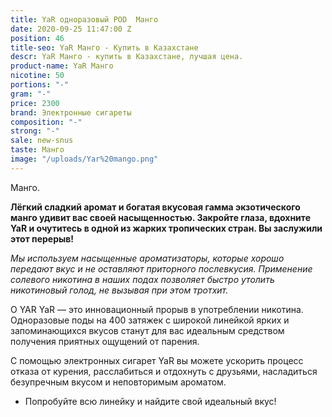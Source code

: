```yaml
---
title: YaR одноразовый POD  Манго
date: 2020-09-25 11:47:00 Z
position: 46
title-seo: YaR Манго - Купить в Казахстане
descr: YaR Манго - купить в Казахстане, лучшая цена.
product-name: YaR Манго
nicotine: 50
portions: "-"
gram: "-"
price: 2300
brand: Электронные сигареты
composition: "-"
strong: "-"
sale: new-snus
taste: Манго
image: "/uploads/Yar%20mango.png"
---
```


Манго.

**Лёгкий сладкий аромат и богатая вкусовая гамма экзотического манго удивит вас своей насыщенностью. Закройте глаза, вдохните YaR и очутитесь в одной из жарких тропических стран. Вы заслужили этот перерыв!**


*Мы используем насыщенные ароматизаторы, которые хорошо передают вкус и не оставляют приторного послевкусия. Применение солевого никотина в наших подах позволяет быстро утолить никотиновый голод, не вызывая при этом тротхит.*
 
О YAR
YaR — это инновационный прорыв в употреблении никотина.
Одноразовые поды на 400 затяжек с широкой линейкой ярких и запоминающихся вкусов станут для вас идеальным средством получения приятных ощущений от парения.

С помощью электронных сигарет YaR вы можете ускорить процесс отказа от курения, расслабиться и отдохнуть с друзьями, насладиться безупречным вкусом и неповторимым ароматом. 

 * Попробуйте всю линейку и найдите свой идеальный вкус!

 